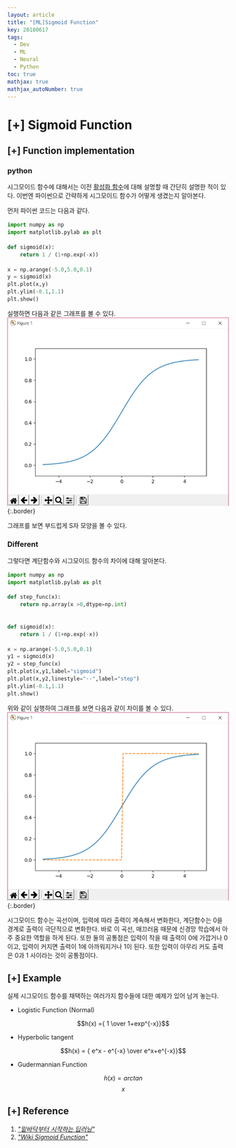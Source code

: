 ```yaml
---
layout: article
title: "[ML]Sigmoid Function"
key: 20180617
tags:
  - Dev
  - ML
  - Neural
  - Python
toc: true
mathjax: true
mathjax_autoNumber: true
---
```


# [+] Sigmoid Function

<!--more-->

## [+] Function implementation

### python

시그모이드 함수에 대해서는 이전 <a href="https://shhoya.github.io/2018/06/05/Activation-Function.html">활성화 함수</a>에 대해 설명할 때 간단히 설명한 적이 있다. 이번엔 파이썬으로 간략하게 시그모이드 함수가 어떻게 생겼는지 알아본다.

먼저 파이썬 코드는 다음과 같다.

```python
import numpy as np
import matplotlib.pylab as plt

def sigmoid(x):
    return 1 / (1+np.exp(-x))

x = np.arange(-5.0,5.0,0.1)
y = sigmoid(x)
plt.plot(x,y)
plt.ylim(-0.1,1.1)
plt.show()
```

실행하면 다음과 같은 그래프를 볼 수 있다.
![sigmoid](https://github.com/Shhoya/Shhoya.github.io/blob/master/assets/images/task/sigmoid.png?raw=true "sigmoid"){:.border}

그래프를 보면 부드럽게 S자 모양을 볼 수 있다.



### Different

그렇다면 계단함수와 시그모이드 함수의 차이에 대해 알아본다.

```python
import numpy as np
import matplotlib.pylab as plt

def step_func(x):
    return np.array(x >0,dtype=np.int)


def sigmoid(x):
    return 1 / (1+np.exp(-x))

x = np.arange(-5.0,5.0,0.1)
y1 = sigmoid(x)
y2 = step_func(x)
plt.plot(x,y1,label="sigmoid")
plt.plot(x,y2,linestyle="--",label="step")
plt.ylim(-0.1,1.1)
plt.show()
```

위와 같이 실행하여 그래프를 보면 다음과 같이 차이를 볼 수 있다.
![sigmoid](https://github.com/Shhoya/Shhoya.github.io/blob/master/assets/images/task/sigmoid2.png?raw=true "sigmoid"){:.border}

시그모이드 함수는 곡선이며, 입력에 따라 출력이 계속해서 변화한다, 계단함수는 0을 경계로 출력이 극단적으로 변화한다.
바로 이 곡선, 매끄러움 때문에 신경망 학습에서 아주 중요한 역할을 하게 된다. 또한 둘의 공통점은 입력이 작을 때 출력이 0에 가깝거나 0이고, 입력이 커지면 출력이 1에 아까워지거나 1이 된다. 또한 입력이 아무리 커도 출력은 0과 1 사이라는 것이 공통점이다.

## [+] Example

실제 시그모이드 함수를 채택하는 여러가지 함수들에 대한 예제가 있어 남겨 놓는다.

+ Logistic Function (Normal)

  $$h(x) ={ 1 \over 1+exp^{-x}}$$

+ Hyperbolic tangent

  $$h(x) = { e^x - e^{-x} \over e^x+e^{-x}}$$

+ Gudermannian Function

  $$h(x) = arctan $$ $$x$$

## [+] Reference

1. <a href="http://www.hanbit.co.kr/store/books/look.php?p_code=B8475831198">*"밑바닥부터 시작하는 딥러닝"*</a>
2. <a href="https://en.wikipedia.org/wiki/Sigmoid_function">*"Wiki Sigmoid Function"*</a>
